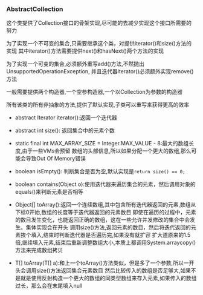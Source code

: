 ### AbstractCollection
这个类提供了Collection接口的骨架实现,尽可能的去减少实现这个接口所需要的努力

为了实现一个不可变的集合,只需要继承这个类，对提供iterator()和size()方法的实现
其中iterator()方法需要提供next()和hasNext()两个方法的实现

为了实现一个可变的集合,必须额外重写add()方法,不然抛出UnsupportedOperationException,
并且迭代器iterator()必须额外实现remove()方法

一般需要提供两个构造器,一个空参构造器,一个以Collection为参数的构造器

所有该类的所有非抽象的方法,提供了默认实现,子类可以重写来获得更高的效率

* abstract Iterator<E> iterator():返回一个迭代器
* abstract int size(): 返回集合中的元素个数
* static final int MAX_ARRAY_SIZE = Integer.MAX_VALUE - 8:最大的数组长度,由于一些VMs会预留
数组的头部信息,所以如果分配一个更大的数组,那么可能会导致Out Of Memory错误
* boolean isEmpty(): 判断集合是否为空,默认实现是`return size() == 0;`
* boolean contains(Object o):使用迭代器来遍历集合的元素，然后调用对象的equals()来判断元素是否相等
* Object[] toArray():返回一个连续数组,其中包含所有迭代器返回的元素,数组从下标0开始,数组的长度等于迭代器返回的元素数目
即使在遍历的过程中，元素的数目发生变化，也能返回正确的数组，这在一些允许并发修改的集合中会发生。集体实现会在开头
调用size()方法,返回元素的数目，然后将迭代返回的元素挨个填入,结束时判断迭代器是否遍历完,如果没有就扩容
扩大道原来的1.5倍,继续填入元素,结束后重新调整数组大小,本质上都调用System.arraycopy()方法来完成数组拷贝

* T[] toArray(T[] a):和上一个toArray()方法类似，但是多了一个参数,所以一开头会调用size()方法返回集合元素数目
然后比较传入的数组是否足够大,如果不是就是使用反射构造一个更大的数组的同类型数组来存入元素,如果传入的数组过长，那么会在末尾填入null

